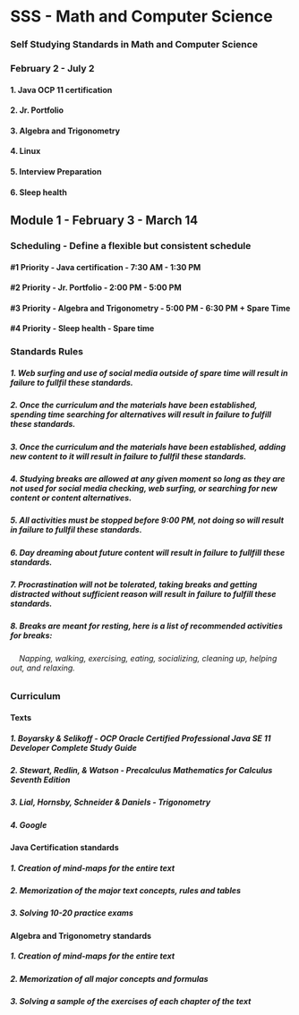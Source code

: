# SSS - Math and Computer Science
### Self Studying Standards in Math and Computer Science

### February 2 - July 2
#### 1. Java OCP 11 certification
#### 2. Jr. Portfolio
#### 3. Algebra and Trigonometry
#### 4. Linux
#### 5. Interview Preparation
#### 6. Sleep health

## Module 1 - February 3 - March 14
### Scheduling - Define a flexible but consistent schedule
#### #1 Priority - Java certification - 7:30 AM - 1:30 PM
#### #2 Priority - Jr. Portfolio - 2:00 PM - 5:00 PM
#### #3 Priority - Algebra and Trigonometry - 5:00 PM - 6:30 PM + Spare Time
#### #4 Priority - Sleep health - Spare time

### Standards Rules
##### 1. Web surfing and use of social media outside of spare time will result in failure to fullfil these standards.
##### 2. Once the curriculum and the materials have been established, spending time searching for alternatives will result in failure to fulfill these standards.
##### 3. Once the curriculum and the materials have been established, adding new content to it will result in failure to fullfil these standards.
##### 4. Studying breaks are allowed at any given moment so long as they are not used for social media checking, web surfing, or searching for new content or content alternatives.
##### 5. All activities must be stopped before 9:00 PM, not doing so will result in failure to fullfil these standards.
##### 6. Day dreaming about future content will result in failure to fullfill these standards.
##### 7. Procrastination will not be tolerated, taking breaks and getting distracted without sufficient reason will result in failure to fulfill these standards.
##### 8. Breaks are meant for resting, here is a list of recommended activities for breaks:
###### &nbsp;&nbsp;&nbsp; Napping, walking, exercising, eating, socializing, cleaning up, helping out, and relaxing. 

### Curriculum
#### Texts
##### 1. Boyarsky & Selikoff - OCP Oracle Certified Professional Java SE 11 Developer Complete Study Guide
##### 2. Stewart, Redlin, & Watson - Precalculus Mathematics for Calculus Seventh Edition
##### 3. Lial, Hornsby, Schneider & Daniels - Trigonometry
##### 4. Google

#### Java Certification standards
##### 1. Creation of mind-maps for the entire text
##### 2. Memorization of the major text concepts, rules and tables
##### 3. Solving 10-20 practice exams

#### Algebra and Trigonometry standards
##### 1. Creation of mind-maps for the entire text
##### 2. Memorization of all major concepts and formulas
##### 3. Solving a sample of the exercises of each chapter of the text






